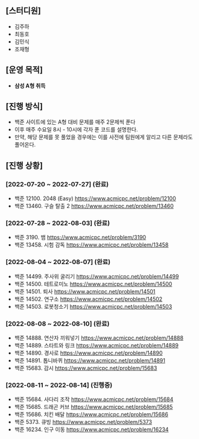 ## [스터디원]

- 김주하
- 최동호
- 김민식
- 조재형






## [운영 목적]

- **삼성 A형 취득**






## [진행 방식]

- 백준 사이트에 있는 A형 대비 문제를 매주 2문제씩 푼다
- 이후 매주 수요일 8시 - 10시에 각자 푼 코드를 설명한다.
- 만약, 해당 문제를 못 풀었을 경우에는 이를 사전에 팀원에게 알리고 다른 문제라도 풀어온다.




## [진행 상황]

### [2022-07-20 ~ 2022-07-27] (완료)
* 백준 12100. 2048 (Easy) https://www.acmicpc.net/problem/12100
* 백준 13460. 구슬 탈출 2 https://www.acmicpc.net/problem/13460

### [2022-07-28 ~ 2022-08-03] (완료)
* 백준 3190. 뱀 https://www.acmicpc.net/problem/3190
* 백준 13458. 시험 감독 https://www.acmicpc.net/problem/13458

### [2022-08-04 ~ 2022-08-07] (완료)
* 백준 14499. 주사위 굴리기 https://www.acmicpc.net/problem/14499
* 백준 14500. 테트로미노 https://www.acmicpc.net/problem/14500
* 백준 14501. 퇴사 https://www.acmicpc.net/problem/14501
* 백준 14502. 연구소 https://www.acmicpc.net/problem/14502
* 백준 14503. 로봇청소기 https://www.acmicpc.net/problem/14503

### [2022-08-08 ~ 2022-08-10] (완료)
* 백준 14888. 연산자 끼워넣기 https://www.acmicpc.net/problem/14888
* 백준 14889. 스타트와 링크 https://www.acmicpc.net/problem/14889
* 백준 14890. 경사로 https://www.acmicpc.net/problem/14890
* 백준 14891. 톱니바퀴 https://www.acmicpc.net/problem/14891
* 백준 15683. 감시 https://www.acmicpc.net/problem/15683

### [2022-08-11 ~ 2022-08-14] (진행중)
* 백준 15684. 사다리 조작 https://www.acmicpc.net/problem/15684
* 백준 15685. 드래곤 커브 https://www.acmicpc.net/problem/15685
* 백준 15686. 치킨 배달 https://www.acmicpc.net/problem/15686
* 백준 5373. 큐빙 https://www.acmicpc.net/problem/5373
* 백준 16234. 인구 이동 https://www.acmicpc.net/problem/16234
